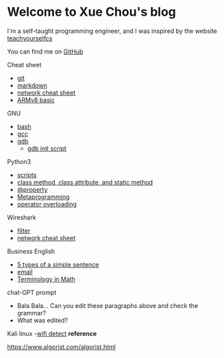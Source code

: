 # Welcome to Xue Chou's blog

I'm a self-taught programming engineer, and I was inspired by the website [teachyourselfcs](https://teachyourselfcs.com/)

You can find me on [GitHub](https://github.com/xuechou)

Cheat sheet
- [git](./git.md)
- [markdown](./markdown-cheat-sheet.md)
- [network cheat sheet](./network_sheet.md)
- [ARMv8 basic](./armv8_basic.md)

GNU
- [bash](./bash.md)
- [gcc](./gcc/index.md)
- [gdb](./gdb.md)
  - [gdb init script](./gdb.init.script.md)

Python3
- [scripts](./script/index.md)
- [class method, class attribute, and static method](./script/specialMethodsInPython.md) 
- [@property](./script/propertyPython.md)
- [Metaprogramming](./doc/metaProgramming.md)
- [operator overloading](./script/DunderMethods.md) 

Wireshark
- [filter](./wireshark.filter.md)
- [network cheat sheet](./network_sheet.md)
   
Business English
- [5 types of a simple sentence](./simpleSentence.md)
- [email](./email.md)
- [Terminology in Math](./TermInMath.md)
  
chat-GPT prompt
- Bala Bala... Can you edit these paragraphs above and check the grammar?
- What was edited?

Kali linux
-[wifi detect](./wifi_detect.md)
**reference**

https://www.algorist.com/algorist.html
